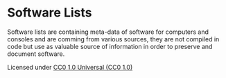 # **Software Lists** #

Software lists are containing meta-data of software for computers and consoles and are comming from various sources,
they are not compiled in code but use as valuable source of information in order to preserve and document software.

Licensed under [CC0 1.0 Universal (CC0 1.0)](https://creativecommons.org/publicdomain/zero/1.0/)